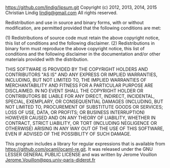https://github.com/lindig/lipsum.git
Copyright (c) 2012, 2013, 2014, 2015
Christian Lindig <lindig@gmail.com>
All rights reserved.

Redistribution and use in source and binary forms, with or
without modification, are permitted provided that the following
conditions are met:

(1) Redistributions of source code must retain the above copyright
    notice, this list of conditions and the following disclaimer.
(2) Redistributions in binary form must reproduce the above copyright
    notice, this list of conditions and the following disclaimer in
    the documentation and/or other materials provided with the
    distribution.

THIS SOFTWARE IS PROVIDED BY THE COPYRIGHT HOLDERS AND
CONTRIBUTORS "AS IS" AND ANY EXPRESS OR IMPLIED WARRANTIES,
INCLUDING, BUT NOT LIMITED TO, THE IMPLIED WARRANTIES OF
MERCHANTABILITY AND FITNESS FOR A PARTICULAR PURPOSE ARE
DISCLAIMED. IN NO EVENT SHALL THE COPYRIGHT HOLDER OR
CONTRIBUTORS BE LIABLE FOR ANY DIRECT, INDIRECT, INCIDENTAL,
SPECIAL, EXEMPLARY, OR CONSEQUENTIAL DAMAGES (INCLUDING, BUT NOT
LIMITED TO, PROCUREMENT OF SUBSTITUTE GOODS OR SERVICES; LOSS OF
USE, DATA, OR PROFITS; OR BUSINESS INTERRUPTION) HOWEVER CAUSED
AND ON ANY THEORY OF LIABILITY, WHETHER IN CONTRACT, STRICT
LIABILITY, OR TORT (INCLUDING NEGLIGENCE OR OTHERWISE) ARISING IN
ANY WAY OUT OF THE USE OF THIS SOFTWARE, EVEN IF ADVISED OF THE
POSSIBILITY OF SUCH DAMAGE.

This program includes a library for regular expressions that
is available from https://github.com/ocaml/ocaml-re.git.
It was released under the GNU LESSER GENERAL PUBLIC LICENSE
and was written by Jerome Vouillon 
<Jerome.Vouillon@pps.univ-paris-diderot.fr>
